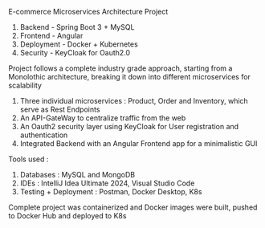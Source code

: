 E-commerce Microservices Architecture Project

1. Backend - Spring Boot 3 + MySQL
2. Frontend - Angular
3. Deployment - Docker + Kubernetes
4. Security - KeyCloak for Oauth2.0

Project follows a complete industry grade approach, starting from a Monolothic architecture, breaking it down into different microservices for scalability

1. Three individual microservices : Product, Order and Inventory, which serve as Rest Endpoints
2. An API-GateWay to centralize traffic from the web
3. An Oauth2 security layer using KeyCloak for User registration and authentication
4. Integrated Backend with an Angular Frontend app for a minimalistic GUI

Tools used :
1. Databases : MySQL and MongoDB
2. IDEs : IntelliJ Idea Ultimate 2024, Visual Studio Code
3. Testing + Deployment : Postman, Docker Desktop, K8s

Complete project was containerized and Docker images were built, pushed to Docker Hub and deployed to K8s
